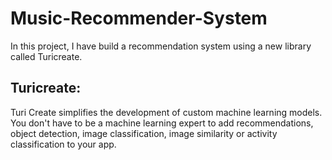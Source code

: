 # Music-Recommender-System
In this project, I have build a recommendation system using a new library called Turicreate.
## Turicreate:
Turi Create simplifies the development of custom machine learning models. You don't have to be a machine learning expert to add recommendations, object detection, image classification, image similarity or activity classification to your app.
